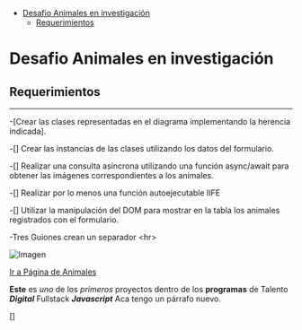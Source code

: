 - [Desafio Animales en investigación](#desafio-animales-en-investigación)
  - [Requerimientos](#requerimientos)

# Desafio Animales en investigación
 
## Requerimientos 
---
-[Crear las clases representadas en el diagrama implementando la herencia indicada].

-[] Crear las instancias de las clases utilizando los datos del formulario.

-[] Realizar una consulta asíncrona utilizando una función async/await para obtener las imágenes correspondientes a los animales.

-[] Realizar por lo menos una función autoejecutable IIFE

-[] Utilizar la manipulación del DOM para mostrar en la tabla los animales registrados con el formulario.


-Tres Guiones crean un separador \<hr>

![Imagen](http://127.0.0.1:5500/assets/imgs/Leon.png)

[Ir a Página de Animales](http://127.0.0.1:5500/index.html)

**Este** es *uno* de los _primeros_ proyectos dentro de los __programas__ de Talento __*Digital*__ Fullstack ***Javascript*** 
Aca tengo un párrafo nuevo.


[]